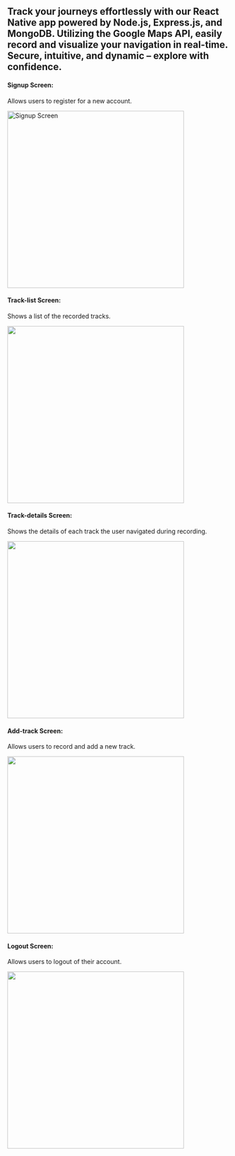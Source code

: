 <h2>Track your journeys effortlessly with our React Native app powered by Node.js, Express.js, and MongoDB. Utilizing the Google Maps API, easily record and visualize your navigation in real-time. Secure, intuitive, and dynamic – explore with confidence.</h2>

<div><h4>Signup Screen: </h4><p>Allows users to register for a new account.</p></div>
<img src="https://github.com/Aman-Sidd/location-tracker-app/assets/67181624/6e3c8122-9305-40c8-8694-98b238a3093d.png" alt="Signup Screen" height="400" />

<div><h4>Track-list Screen: </h4><p>Shows a list of the recorded tracks.</p></div>
<img src="https://github.com/Aman-Sidd/location-tracker-app/assets/67181624/b419b26c-19d7-46fa-ab00-12d5769a334a" height="400" />

<div><h4>Track-details Screen: </h4><p>Shows the details of each track the user navigated during recording.</p></div>
<img src="https://github.com/Aman-Sidd/location-tracker-app/assets/67181624/a61c4df7-aa63-4e99-95ae-ee38de968acd" height="400" />

<div><h4>Add-track Screen: </h4><p>Allows users to record and add a new track.</div>
<img src="https://github.com/Aman-Sidd/location-tracker-app/assets/67181624/64af0422-8ad5-4f2c-9734-7557f14104ac" height="400" />

<div><h4>Logout Screen: </h4><p>Allows users to logout of their account.</p></div>
<img src="https://github.com/Aman-Sidd/location-tracker-app/assets/67181624/407c88e6-81ee-4ca8-a3ad-5b2019e4e448" height="400" />

